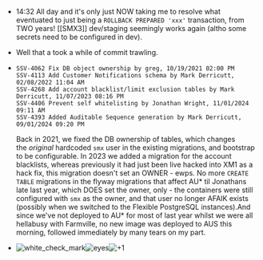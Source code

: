 - 14:32 All day and it's only just NOW taking me to resolve what eventuated to just being a `ROLLBACK PREPARED 'xxx'` transaction, from TWO years! [[SMX3]] dev/staging seemingly works again (altho some secrets need to be configured in dev).
- Well that a took a while of commit trawling.
- ```
  SSV-4062 Fix DB object ownership by greg, 10/19/2021 02:00 PM
  SSV-4113 Add Customer Notifications schema by Mark Derricutt, 02/08/2022 11:04 AM
  SSV-4268 Add account blacklist/limit exclusion tables by Mark Derricutt, 11/07/2023 08:16 PM
  SSV-4406 Prevent self whitelisting by Jonathan Wright, 11/01/2024 09:11 AM
  SSV-4393 Added Auditable Sequence generation by Mark Derricutt, 09/01/2024 09:20 PM
  ```
  
  Back in 2021, we fixed the DB ownership of tables, which changes the *original* hardcoded `smx` user in the existing migrations, and bootstrap to be configurable.
  In 2023 we added a migration for the account blacklists, whereas previously it had just been live hacked into XM1 as a hack fix, this migration doesn't set an OWNER - ewps.
  No more `CREATE TABLE` migrations in the flyway migrations that affect AU* til Jonathans late last year, which DOES set the owner, only - the containers were still configured with `smx` as the owner, and that user no longer AFAIK exists (possibly when we switched to the Flexible PostgreSQL instances).And since we've not deployed to AU* for most of last year whilst we were all hellabusy with Farmville, no new image was deployed to AUS this morning, followed immediately by many tears on my part.
- ![white_check_mark](https://a.slack-edge.com/production-standard-emoji-assets/14.0/apple-small/2705@2x.png)![eyes](https://a.slack-edge.com/production-standard-emoji-assets/14.0/apple-small/1f440@2x.png)![+1](https://a.slack-edge.com/production-standard-emoji-assets/14.0/apple-small/1f44d@2x.png)